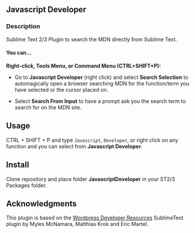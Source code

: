 ## Javascript Developer

### Description
Sublime Text 2/3 Plugin to search the MDN directly from Sublime Text.

#### You can...

**Right-click, Tools Menu, or Command Menu (CTRL+SHIFT+P):**

+ Go to **Javascript Developer** (right click) and select **Search Selection** to automagically open a browser searching MDN for the function/term you have selected or the cursor placed on.

+ Select **Search From Input** to have a prompt ask you the search term to search for on the MDN site.

## Usage
CTRL + SHIFT + P and type `Javascript`, `Developer`, or right click on any function and you can select from **Javascript Developer**.

## Install

Clone repository and place folder **JavascriptDeveloper** in your ST2/3 Packages folder.

## Acknowledgments

This plugin is based on the [Wordpress Developer Resources](https://github.com/tripflex/sublime-wp-developer-resources) SublimeText plugin by Myles McNamara, Matthias Krok and Eric Martel.
